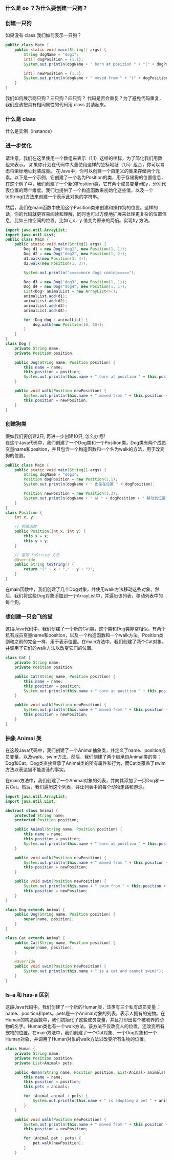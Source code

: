 ### 什么是 oo ？为什么要创建一只狗？
### 创建一只狗
如果没有 class 我们如何表示一只狗？
``` java
public class Main {
    public static void main(String[] args) {
        String dogName = "dog1";
        int[] dogPosition = {1,1};
        System.out.println(dogName + " born at position " + "(" + dogPosition[0] + "," + dogPosition[1] + ")");

        int[] newPosition = {1,3};
        System.out.println(dogName + " moved from " + "(" + dogPosition[0] + "," + dogPosition[1] + ")" + " to position " + "(" + newPosition[0] + "," + newPosition[1] + ")");
    }
} 
```
我们如何展示两只狗？三只狗？四只狗？
代码是否会重复？为了避免代码重复，我们应该把具有相同属性的代码用 class 封装起来。
### 什么是 class
什么是实例（instance）
### 进一步优化
请注意，我们在这里使用一个数组来表示（1,1）这样的坐标，为了简化我们用数组来表示。
如果你计划在代码中大量使用这样的坐标地址（1,5）组合，你可以考虑将坐标地址封装成类。
在Java中，你可以创建一个自定义的类来存储两个元素。以下是一个示例，它创建了一个名为Position的类，用于存储狗的位置信息，在这个例子中，我们创建了一个新的Position类，它有两个成员变量x和y，分别代表位置的两个维度。我们也提供了一个构造函数来初始化这些值，以及一个toString()方法来创建一个表示此对象的字符串。

然后，我们在main函数中使用这个Position类来创建和操作狗的位置。这样的话，你的代码就更容易阅读和理解，同时也可以方便地扩展来处理更复杂的位置信息，比如三维空间的位置。比如让x，y 值变为原来的两倍。实现fly 方法。
``` java
import java.util.ArrayList;
import java.util.List;
public class Main {
    public static void main(String[] args) {
        Dog d1 = new Dog("dog1", new Position(1, 1));
        Dog d2 = new Dog("dog2", new Position(1, 2));
        d1.walk(new Position(3, 4));
        d2.walk(new Position(1, 3));

        System.out.println("=====more dogs coming=====");

        Dog d3 = new Dog("dog3", new Position(1, 1));
        Dog d4 = new Dog("dog4", new Position(1, 1));
        List<Dog> animalList = new ArrayList<>();
        animalList.add(d1);
        animalList.add(d2);
        animalList.add(d3);
        animalList.add(d4);

        for (Dog dog : animalList) {
            dog.walk(new Position(10, 10));
        }
    }
}
class Dog {
    private String name;
    private Position position;

    public Dog(String name, Position position) {
        this.name = name;
        this.position = position;
        System.out.println(this.name + " born at position " + this.position);
    }

    public void walk(Position newPosition) {
        System.out.println(this.name + " moved from " + this.position + " to " + newPosition);
        this.position = newPosition;
    }
}

```


### 创建狗类
假如我们要创建2只, 再进一步创建10只, 怎么办呢?  
在这个Java代码中，我们创建了一个Dog类和一个Position类。Dog类有两个成员变量name和position，并且包含一个构造函数和一个名为walk的方法，用于改变狗的位置。
``` java
public class Main {
    public static void main(String[] args) {
        String dogName = "dog1";
        Position dogPosition = new Position(1,1);
        System.out.println(dogName + " 出生在位置 " + dogPosition);

        Position newPosition = new Position(1,3);
        System.out.println(dogName + " 从 " + dogPosition + " 移动到位置 " + newPosition);
    }
}
class Position {
    int x, y;

    // 构造函数
    public Position(int x, int y) {
        this.x = x;
        this.y = y;
    }

    // 重写 toString 方法
    @Override
    public String toString() {
        return "(" + x + "," + y + ")";
    }
}
```
在main函数中，我们创建了几个Dog对象，并使用walk方法移动这些对象。然后，我们将这些Dog对象添加到一个ArrayList中，并遍历该列表，移动列表中的每个狗。

### 想创建一只会飞的猫
这段Java代码中，我们创建了一个新的Cat类，这个类和Dog类非常相似，有两个私有成员变量name和position，以及一个构造函数和一个walk方法。Position类则和之前的完全一样，用于表示位置。在main方法中，我们创建了两个Cat对象，并调用了它们的walk方法以改变它们的位置。
``` java
class Cat {
    private String name;
    private Position position;

    public Cat(String name, Position position) {
        this.name = name;
        this.position = position;
        System.out.println(this.name + " born at position " + this.position);
    }

    public void walk(Position newPosition) {
        System.out.println(this.name + " moved from " + this.position + " to " + newPosition);
        this.position = newPosition;
    }
}

```
### 抽象 Animal 类
在这段Java代码中，我们创建了一个Animal抽象类，并定义了name、position成员变量，以及walk、swim方法。然后，我们创建了两个继承自Animal类的类：Dog和Cat。Dog类直接继承了Animal类的所有属性和行为，而Cat类覆盖了swim方法以表达猫不能游泳的事实。

在main方法中，我们创建了一个Animal对象的列表，并向其添加了一只Dog和一只Cat。然后，我们遍历这个列表，并让列表中的每个动物走路和游泳。
``` java
import java.util.ArrayList;
import java.util.List;

abstract class Animal {
    protected String name;
    protected Position position;

    public Animal(String name, Position position) {
        this.name = name;
        this.position = position;
        System.out.println(this.name + " born at position " + this.position);
    }

    public void walk(Position newPosition) {
        System.out.println(this.name + " moved from " + this.position + " to " + newPosition);
        this.position = newPosition;
    }

    public void swim(Position newPosition) {
        System.out.println(this.name + " swim from " + this.position + " to " + newPosition);
        this.position = newPosition;
    }
}

class Dog extends Animal {
    public Dog(String name, Position position) {
        super(name, position);
    }
}

class Cat extends Animal {
    public Cat(String name, Position position) {
        super(name, position);
    }

    @Override
    public void swim(Position newPosition) {
        System.out.println(this.name + " is a cat and cannot swim!");
    }
}

```
### Is-a 和 has-a 区别
这段Java代码中，我们创建了一个新的Human类，该类有三个私有成员变量：name、position和pets。pets是一个Animal对象的列表，表示人拥有的宠物。在Human的构造函数中，我们初始化了这些成员变量，并且打印出每个被收养的动物的名字。Human类也有一个walk方法，该方法不仅改变人的位置，还改变所有宠物的位置。在main方法中，我们创建了一个Cat对象、一个Dog对象和一个Human对象，并调用了Human对象的walk方法以改变所有生物的位置。
``` java
class Human {
    private String name;
    private Position position;
    private List<Animal> pets;

    public Human(String name, Position position, List<Animal> animals) {
        this.name = name;
        this.position = position;
        this.pets = animals;

        for (Animal animal : pets) {
            System.out.println(this.name + " is adopting a pet " + animal.getName());
        }
    }

    public void walk(Position newPosition) {
        System.out.println(this.name + " moved from " + this.position + " to " + newPosition);
        this.position = newPosition;

        for (Animal pet : pets) {
            pet.walk(newPosition);
        }
    }
```
